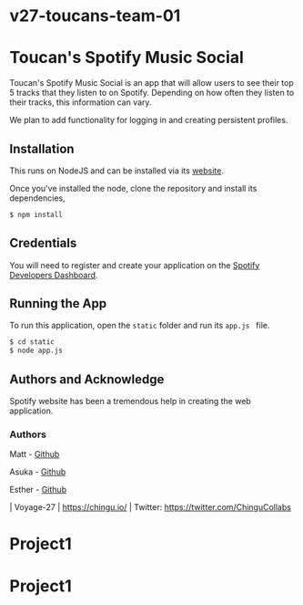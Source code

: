 # v27-toucans-team-01

# Toucan's Spotify Music Social

Toucan's Spotify Music Social is an app that will allow users to see their top 5 tracks that they listen to on Spotify. Depending on how often they listen to their tracks, this information can vary.

We plan to add functionality for logging in and creating persistent profiles. 

## Installation

This runs on NodeJS and can be installed via its [website](https://nodejs.org/en/). 

Once you've installed the node, clone the repository and install its dependencies,
```bash
$ npm install
```
## Credentials

You will need to register and create your application on the [Spotify Developers Dashboard](https://developer.spotify.com/).

## Running the App

To run this application, open the ```static``` folder and run its ```app.js ``` file.

```bash 
$ cd static
$ node app.js
```

## Authors and Acknowledge

Spotify website has been a tremendous help in creating the web application.

### Authors 

Matt - [Github](https://github.com/mtamer94)

Asuka - [Github](http://askwx.github.io/)

Esther - [Github](https://github.com/Ess91)












| Voyage-27 | https://chingu.io/ | Twitter: https://twitter.com/ChinguCollabs
# Project1
# Project1
